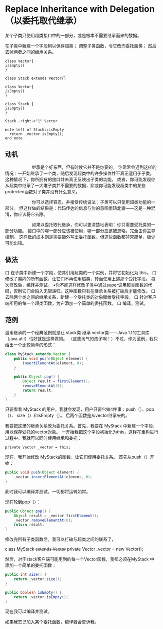 # Replace Inheritance with Delegation （以委托取代继承）

某个⼦类只使⽤超类接⼝中的⼀部分，或是根本不需要继承⽽来的数据。

在⼦类中新建⼀个字段⽤以保存超类；
调整⼦类函数，令它改⽽委托超类；
然后去掉两者之间的继承关系。

```plantuml
class Vector{
isEmpty()
}

class Stack extends Vector{}
```

```plantuml
class Vector{
isEmpty()
}

class Stack {
isEmpty()
}

Stack -right->"1" Vector

note left of Stack::isEmpty
  return _vector.isEmpty();
end note
```

## 动机

&emsp;&emsp;&emsp;&emsp;&emsp;&emsp;
继承是个好东⻄，但有时候它并不是你要的。
你常常会遇到这样的情况：⼀开始继承了⼀个类，随后发现超类中的许多操作并不真正适⽤于⼦类。
这种情况下，你所拥有的接⼝并未真正反映出⼦类的功能。
或者，你可能发现你从超类中继承了⼀⼤堆⼦类并不需要的数据，抑或你可能发现超类中的某些protected函数对⼦类并没有什么意义。

&emsp;&emsp;&emsp;&emsp;&emsp;&emsp;
你可以选择容忍，并接受传统说法：⼦类可以只使⽤超类功能的⼀部分。
但这样做的结果是：代码传达的信息与你的意图南辕北辙——这是⼀种混淆，你应该将它去除。

&emsp;&emsp;&emsp;&emsp;&emsp;&emsp;
如果以委托取代继承，你可以更清楚地表明：你只需要受托类的⼀部分功能。
接⼝中的哪⼀部分应该被使⽤，哪⼀部分应该被忽略，完全由你主导控制。
这样做的成本则是需要额外写出委托函数，但这些函数都⾮常简单，极少可能出错。

## 做法

⼝ 在⼦类中新建⼀个字段，使其引⽤超类的⼀个实例，并将它初始化为 this。
⼝ 修改⼦类内的所有函数，让它们不再使⽤超类，转⽽使⽤上述那个受托字段。 每次修改后，编译并测试。
•你不能这样修改⼦类中通过super调⽤超类函数的代码，否則它们会陷⼊⽆限递归。这种函數只有在继承关系被打破后才能修改。
⼝ 去除两个类之间的继承关系，新建⼀个受托类的对象赋给受托字段。
⼝ 针对客户端所⽤的每⼀个超类函数，为它添加⼀个简单的委托函数。
⼝ 编译，测试。

## 范例

滥⽤继承的⼀个经典范例就是让 stack类 继承 vector类——Java 1.1的⼯具库（java.util）恰好就是这样做的。
（这些淘⽓的孩⼦啊！）不过，作为范例，我只给出⼀个⽐较简单的形式：

```java
class MyStack extends Vector {
    public void push(Object element) {
        insertElementAt(element, 0);
    }

    public Object pop() {
        Object result = firstElement();
        removeElementAt(0);
        return result;
    }
}
```

只要看看 MyStack 的⽤户，我就会发现，⽤户只要它做4件事：push（）、pop（）、 size（）和isEmpty（）。
后两个函数是从vector继承来的。

我要把这⾥的继承关系改为委托关系。⾸先，我要在 MyStack 中新建⼀个字段，⽤以保存受托的vector对象。
⼀开始我把这个字段初始化为this，这样在重构进⾏过程中，我就可以同时使⽤继承和委托：

```
private Vector _vector = this;
```

现在，我开始修改 MyStack的函数，让它们使⽤委托关系。
⾸先从push（）开始：

```java
public void push(Object element) {
    _vector.insertElementAt(element, 0);
}
```

此时我可以编译并测试，⼀切都将运转如常。

现在轮到pop（）：

```java
public Object pop() {
    Object result = _vector.firstElement();
    _vector.removeElementAt(0);
    return result;
}

```

修改完所有⼦类函数后，我可以打破与超类之间的联系了，

class MyStack ~~extends Vector~~
private Vector _vector = new Vector();

然后，对于stack客户端可能⽤到的每⼀个Vector函数，我都必须在MyStack 中添加⼀个简单的委托函数：

```java
public int size() {
    return _vector.size();
}

public boolean isEmpty() {
    return _vector.isEmpty();
}
```

现在我可以编译并测试。

如果我忘记加⼊某个委托函数，编译器会告诉我。